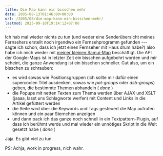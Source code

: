 ```yaml
---
title: Die Map kann ein bisschen mehr
date: 2005-08-13T01:46:00+00:00
url: /2005/08/die-map-kann-ein-bisschen-mehr/
lastmod: 2023-09-10T19:14:12+07:00
---
```

Ich hab mal wieder nichts zu tun (und weder eine Senderübersicht meines Fernsehers erstellt noch irgendwo ein Fernsehprogramm gefunden --- sagte ich schon, dass ich jetzt einen Fernseher mit Haus drum habe?) also habe ich mich wieder mit [meiner kleinen Samui-Map][1] beschäftigt. Die API der Google-Maps ist in letzter Zeit ein bisschen aufgebohrt worden und mir scheint, die ganze Anwendung ist ein bisschen schneller. Gut also, um ein bisschen zu schrauben:

* es wird sowas wie Positionsgruppen (ich sollte mir dafür einen supercoolen Titel ausdenken, sowas wie _pat-groups_ oder _dsb-groups_) geben, die bestimmte Themen abhandeln ( _done_ )
* die Popups mit netten Texten zum Thema werden über AJAX und XSLT (jaaaa, lasst uns Schlagworte werfen) mit Content und Links in die Artikel gefüttert werden
* die Seite wird über die Keywords und Tags gesteuert die Map aufrufen können und ein paar Sternchen anzeigen
* und dann pack ich das ganze noch schnell in ein Textpattern-Plugin, auf dass ich berühmt werde und mal wieder ein unnötiges Skript in die Welt gesetzt habe ( _done_ )

Jaja. Es gibt viel zu tun.

PS: Achja, work in progress, nich wahr.

 [1]: /map/
